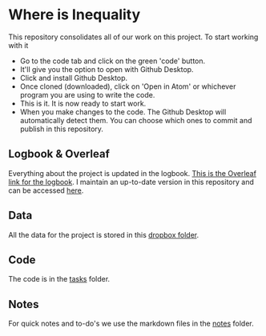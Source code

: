 # Where is Inequality

This repository consolidates all of our work on this project. To start working with it
- Go to the code tab and click on the green 'code' button.
- It'll give you the option to open with Github Desktop.
- Click and install Github Desktop. 
- Once cloned (downloaded), click on 'Open in Atom' or whichever program you are using to write the code.
- This is it. It is now ready to start work. 
- When you make changes to the code. The Github Desktop will automatically detect them. You can choose which ones to commit and publish in this repository. 

## Logbook & Overleaf

Everything about the project is updated in the logbook. [This is the Overleaf link for the logbook](https://www.overleaf.com/8623459725qpdswxpjqtbx). I maintain an up-to-date version in this repository and can be accessed [here](logbook/logbook.pdf).

## Data

All the data for the project is stored in this [dropbox folder](https://www.dropbox.com/sh/wt7nxul1mv4wi1v/AADjzNRovsaF_9yRowtA-O-6a?dl=0).

## Code

The code is in the [tasks](tasks) folder. 

## Notes

For quick notes and to-do's we use the markdown files in the [notes](notes) folder. 


